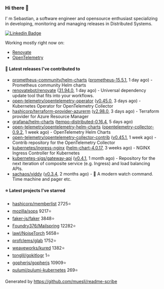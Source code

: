 ### Hi there 👋

I’ m Sebastian, a software engineer and opensource enthusiast specializing in developing, monitoring and managing releases in Distributed Systems.

[![Linkedin Badge](https://img.shields.io/badge/-LinkedIn-blue?style=flat&logo=Linkedin&logoColor=white&link=https://www.linkedin.com/in/sebastian-poxhofer/)](https://www.linkedin.com/in/sebastian-poxhofer/)

Working mostly right now on:
- [Renovate](https://github.com/renovatebot/renovate)
- [OpenTelemetry](https://github.com/open-telemetry)



#### 🚀 Latest releases I've contributed to

- [prometheus-community/helm-charts](https://github.com/prometheus-community/helm-charts) ([prometheus-15.5.1](https://github.com/prometheus-community/helm-charts/releases/tag/prometheus-15.5.1), 1 day ago) - Prometheus community Helm charts
- [renovatebot/renovate](https://github.com/renovatebot/renovate) ([31.94.0](https://github.com/renovatebot/renovate/releases/tag/31.94.0), 1 day ago) - Universal dependency update tool that fits into your workflows.
- [open-telemetry/opentelemetry-operator](https://github.com/open-telemetry/opentelemetry-operator) ([v0.45.0](https://github.com/open-telemetry/opentelemetry-operator/releases/tag/v0.45.0), 3 days ago) - Kubernetes Operator for OpenTelemetry Collector
- [hashicorp/terraform-provider-azurerm](https://github.com/hashicorp/terraform-provider-azurerm) ([v2.98.0](https://github.com/hashicorp/terraform-provider-azurerm/releases/tag/v2.98.0), 3 days ago) - Terraform provider for Azure Resource Manager
- [grafana/helm-charts](https://github.com/grafana/helm-charts) ([tempo-distributed-0.16.4](https://github.com/grafana/helm-charts/releases/tag/tempo-distributed-0.16.4), 5 days ago)
- [open-telemetry/opentelemetry-helm-charts](https://github.com/open-telemetry/opentelemetry-helm-charts) ([opentelemetry-collector-0.9.2](https://github.com/open-telemetry/opentelemetry-helm-charts/releases/tag/opentelemetry-collector-0.9.2), 1 week ago) - OpenTelemetry Helm Charts
- [open-telemetry/opentelemetry-collector-contrib](https://github.com/open-telemetry/opentelemetry-collector-contrib) ([v0.45.1](https://github.com/open-telemetry/opentelemetry-collector-contrib/releases/tag/v0.45.1), 1 week ago) - Contrib repository for the OpenTelemetry Collector
- [kubernetes/ingress-nginx](https://github.com/kubernetes/ingress-nginx) ([helm-chart-4.0.17](https://github.com/kubernetes/ingress-nginx/releases/tag/helm-chart-4.0.17), 3 weeks ago) - NGINX Ingress Controller for Kubernetes
- [kubernetes-sigs/gateway-api](https://github.com/kubernetes-sigs/gateway-api) ([v0.4.1](https://github.com/kubernetes-sigs/gateway-api/releases/tag/v0.4.1), 1 month ago) - Repository for the next iteration of composite service (e.g. Ingress) and load balancing APIs.
- [sachaos/viddy](https://github.com/sachaos/viddy) ([v0.3.4](https://github.com/sachaos/viddy/releases/tag/v0.3.4), 2 months ago) - 👀 A modern watch command. Time machine and pager etc.

#### ⭐ Latest projects I've starred

- [hashicorp/memberlist](https://github.com/hashicorp/memberlist}) 2725⭐
- [mozilla/sops](https://github.com/mozilla/sops}) 9217⭐
- [faker-js/faker](https://github.com/faker-js/faker}) 3848⭐
- [Foundry376/Mailspring](https://github.com/Foundry376/Mailspring}) 12282⭐
- [lawl/NoiseTorch](https://github.com/lawl/NoiseTorch}) 5658⭐
- [profclems/glab](https://github.com/profclems/glab}) 1752⭐
- [weaveworks/kured](https://github.com/weaveworks/kured}) 1382⭐
- [tonglil/gokitlogr](https://github.com/tonglil/gokitlogr}) 1⭐
- [gopherjs/gopherjs](https://github.com/gopherjs/gopherjs}) 10909⭐
- [pulumi/pulumi-kubernetes](https://github.com/pulumi/pulumi-kubernetes}) 269⭐



Generated by https://github.com/muesli/readme-scribe
